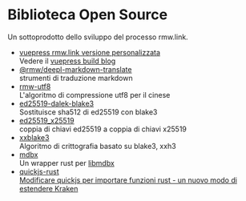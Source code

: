 # Biblioteca Open Source

Un sottoprodotto dello sviluppo del processo rmw.link.

* [vuepress rmw.link versione personalizzata](https://github.com/rmw-link/blog-vuepress2)  
  Vedere il [vuepress build blog](/log/2020-11-29-vuepress.html)
* [@rmw/deepl-markdown-translate](https://www.npmjs.com/package/@rmw/deepl-markdown-translate)  
  strumenti di traduzione markdown
* [rmw-utf8](https://docs.rs/crate/rmw-utf8)  
  L'algoritmo di compressione utf8 per il cinese
* [ed25519-dalek-blake3](https://github.com/rmw-lib/ed25519_x25519)  
  Sostituisce sha512 di ed25519 con blake3
* [ed25519_x25519](https://github.com/rmw-lib/ed25519_x25519)  
  coppia di chiavi ed25519 a coppia di chiavi x25519
* [xxblake3](https://docs.rs/crate/xxblake3)  
  Algoritmo di crittografia basato su blake3, xxh3
* [mdbx](https://docs.rs/crate/mdbx)  
  Un wrapper rust per [libmdbx](https://github.com/erthink/libmdbx)
* [quickjs-rust](https://github.com/rmw-lib/quickjs-rust)  
  [Modificare quickjs per importare funzioni rust - un nuovo modo di estendere Kraken](/log/2022-04-29-quickjs-rust.html)